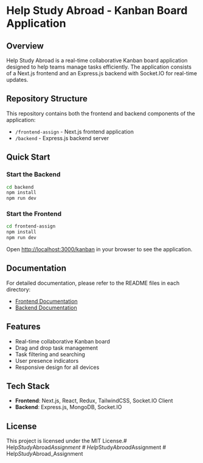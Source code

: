 # Help Study Abroad - Kanban Board Application

## Overview

Help Study Abroad is a real-time collaborative Kanban board application designed to help teams manage tasks efficiently. The application consists of a Next.js frontend and an Express.js backend with Socket.IO for real-time updates.

## Repository Structure

This repository contains both the frontend and backend components of the application:

- `/frontend-assign` - Next.js frontend application
- `/backend` - Express.js backend server

## Quick Start

### Start the Backend

```bash
cd backend
npm install
npm run dev
```

### Start the Frontend

```bash
cd frontend-assign
npm install
npm run dev
```

Open [http://localhost:3000/kanban](http://localhost:3000/kanban) in your browser to see the application.

## Documentation

For detailed documentation, please refer to the README files in each directory:

- [Frontend Documentation](./frontend-assign/README.md)
- [Backend Documentation](./backend/README.md)

## Features

- Real-time collaborative Kanban board
- Drag and drop task management
- Task filtering and searching
- User presence indicators
- Responsive design for all devices

## Tech Stack

- **Frontend**: Next.js, React, Redux, TailwindCSS, Socket.IO Client
- **Backend**: Express.js, MongoDB, Socket.IO

## License

This project is licensed under the MIT License.#   H e l p _ S t u d y _ A b r o a d _ A s s i g n m e n t  
 #   H e l p _ S t u d y _ A b r o a d _ A s s i g n m e n t  
 #   H e l p _ S t u d y _ A b r o a d _ A s s i g n m e n t  
 